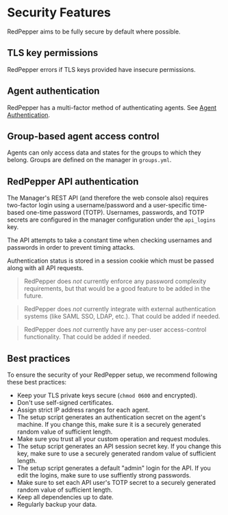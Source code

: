 # Security Features

RedPepper aims to be fully secure by default where possible.

## TLS key permissions

RedPepper errors if TLS keys provided have insecure permissions.

## Agent authentication

RedPepper has a multi-factor method of authenticating agents. See [Agent Authentication](authentication.md).

## Group-based agent access control

Agents can only access data and states for the groups to which they belong. Groups are defined on the manager in `groups.yml`.

## RedPepper API authentication

The Manager's REST API (and therefore the web console also) requires two-factor login using a username/password and a user-specific time-based one-time password (TOTP).
Usernames, passwords, and TOTP secrets are configured in the manager configuration under the `api_logins` key.

The API attempts to take a constant time when checking usernames and passwords in order to prevent timing attacks.

Authentication status is stored in a session cookie which must be passed along with all API requests.

> RedPepper does _not_ currently enforce any password complexity requirements, but that would be a good feature to be added in the future.

> RedPepper does _not_ currently integrate with external authentication systems (like SAML SSO, LDAP, etc.). That could be added if needed.

> RedPepper does _not_ currently have any per-user access-control functionality. That could be added if needed.

## Best practices

To ensure the security of your RedPepper setup, we recommend following these best practices:

- Keep your TLS private keys secure (`chmod 0600` and encrypted).
- Don't use self-signed certificates.
- Assign strict IP address ranges for each agent.
- The setup script generates an authentication secret on the agent's machine. If you change this, make sure it is a securely generated random value of sufficient length.
- Make sure you trust all your custom operation and request modules.
- The setup script generates an API session secret key. If you change this key, make sure to use a securely generated random value of sufficient length.
- The setup script generates a default "admin" login for the API. If you edit the logins, make sure to use suffiently strong passwords.
- Make sure to set each API user's TOTP secret to a securely generated random value of sufficient length.
- Keep all dependencies up to date.
- Regularly backup your data.
